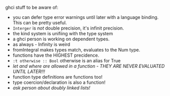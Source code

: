 ghci stuff to be aware of:
+ you can defer type error warnings until later with a language binding. This
  can be pretty useful.
+ `Interger` is _not_ double precision, it's infinit precision.
+ the kind system is unifiing with the type system
+ a ghci person is working on dependent types.
+ as always - Infinity is weird
+ fromIntegral makes types match, evaluates to the Num type.
+ functions have the HIGHEST precidence.
+ `:t otherwise :: Bool` otherwise is an alias for True
+ _let and where are allowed in a function - THEY ARE NEVER EVALUATED UNTIL
LATER!!!_
+ function type definitions are functions too!
+ type coercion/declaration is also a function!
+ _ask person about doubly linked lists!_

